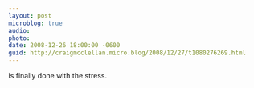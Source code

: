 ```yaml
---
layout: post
microblog: true
audio: 
photo: 
date: 2008-12-26 18:00:00 -0600
guid: http://craigmcclellan.micro.blog/2008/12/27/t1080276269.html
---
```

is finally done with the stress.
